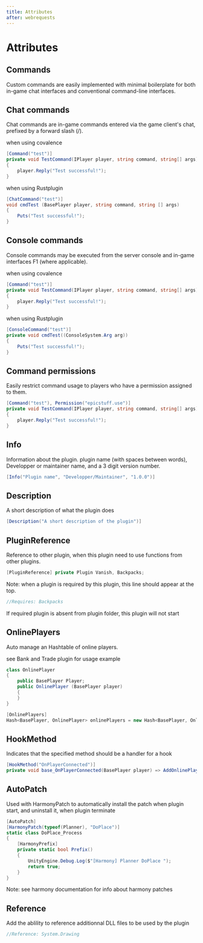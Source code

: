 ```yaml
---
title: Attributes
after: webrequests
---
```


# Attributes

## Commands

Custom commands are easily implemented with minimal boilerplate for both in-game chat interfaces and conventional command-line interfaces.

## Chat commands

Chat commands are in-game commands entered via the game client's chat, prefixed by a forward slash (/).

when using covalence

```csharp
[Command("test")]
private void TestCommand(IPlayer player, string command, string[] args)
{
    player.Reply("Test successful!");
}
```

when using Rustplugin

```csharp
[ChatCommand("test")]
void cmdTest (BasePlayer player, string command, string [] args)
{
	Puts("Test successful!");
}
```

## Console commands

Console commands may be executed from the server console and in-game interfaces F1 (where applicable).

when using covalence

```csharp
[Command("test")]
private void TestCommand(IPlayer player, string command, string[] args)
{
    player.Reply("Test successful!");
}
```

when using Rustplugin

```csharp
[ConsoleCommand("test")]
private void cmdTest((ConsoleSystem.Arg arg))
{
    Puts("Test successful!");
}
```

## Command permissions

Easily restrict command usage to players who have a permission assigned to them.

```csharp
[Command("test"), Permission("epicstuff.use")]
private void TestCommand(IPlayer player, string command, string[] args)
{
    player.Reply("Test successful!");
}
```

## Info

Information about the plugin. plugin name (with spaces between words), Developper or maintainer name, and a 3 digit version number.

```csharp
[Info("Plugin name", "Developper/Maintainer", "1.0.0")]
```

## Description

A short description of what the plugin does

```csharp
[Description("A short description of the plugin")]
```

## PluginReference

Reference to other plugin, when this plugin need to use functions from other plugins.

```csharp
[PluginReference] private Plugin Vanish, Backpacks;
```

Note: when a plugin is required by this plugin, this line should appear at the top.

```csharp
//Requires: Backpacks
```

If required plugin is absent from plugin folder, this plugin will not start

## OnlinePlayers

Auto manage an Hashtable of online players.

see Bank and Trade plugin for usage example

```csharp
class OnlinePlayer
{
	public BasePlayer Player;
	public OnlinePlayer (BasePlayer player)
	{
	}
}

[OnlinePlayers]
Hash<BasePlayer, OnlinePlayer> onlinePlayers = new Hash<BasePlayer, OnlinePlayer> ();
```

## HookMethod

Indicates that the specified method should be a handler for a hook

```csharp
[HookMethod("OnPlayerConnected")]
private void base_OnPlayerConnected(BasePlayer player) => AddOnlinePlayer(player);
```

## AutoPatch

Used with HarmonyPatch to automatically install the patch when plugin start, and uninstall it, when plugin terminate

```csharp
[AutoPatch]
[HarmonyPatch(typeof(Planner), "DoPlace")]
static class DoPlace_Process
{
	[HarmonyPrefix]
	private static bool Prefix()
	{
		UnityEngine.Debug.Log($"[Harmony] Planner DoPlace ");
		return true;
	}
}
```

Note: see harmony documentation for info about harmony patches

## Reference

Add the ablility to reference additionnal DLL files to be used by the plugin

```csharp
//Reference: System.Drawing
```
